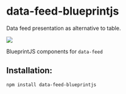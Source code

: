 # data-feed-blueprintjs

Data feed presentation as alternative to table.

<a href="https://www.npmjs.com/package/data-feed-blueprintjs">
    <img src="https://nodei.co/npm/data-feed-blueprintjs.png?mini=true">
</a>


BlueprintJS components for `data-feed`

## Installation:

```
npm install data-feed-blueprintjs
```
